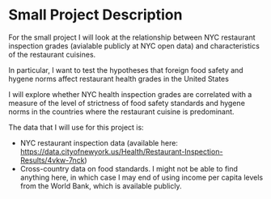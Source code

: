 Small Project Description
=============

For the small project I will look at the relationship between NYC restaurant inspection grades (avialable publicly at NYC open data) and characteristics of the restaurant cuisines. 

In particular, I want to test the hypotheses that foreign food safety and hygene norms affect restaurant health grades in the United States

I will explore whether NYC health inspection grades are correlated with a measure of the level of strictness of food safety standards and hygene norms in the countries where the restaurant cuisine is predominant. 

The data that I will use for this project is:
* NYC restaurant inspection data (available here: https://data.cityofnewyork.us/Health/Restaurant-Inspection-Results/4vkw-7nck)
* Cross-country data on food standards. I might not be able to find anything here, in which case I may end of using income per capita levels from the World Bank, which is available publicly. 

